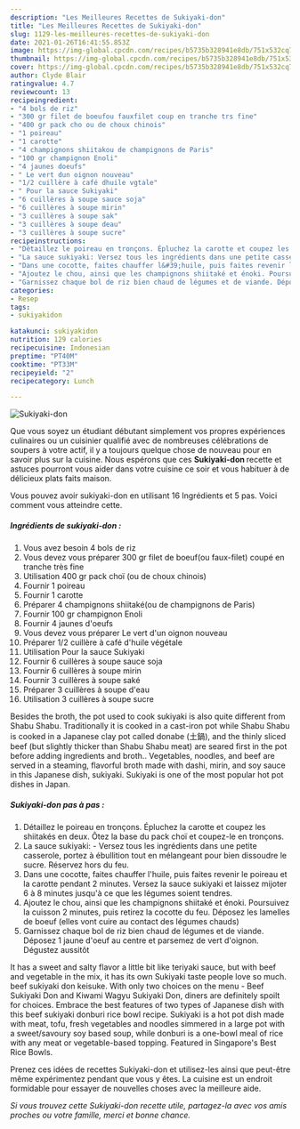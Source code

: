 ```yaml
---
description: "Les Meilleures Recettes de Sukiyaki-don"
title: "Les Meilleures Recettes de Sukiyaki-don"
slug: 1129-les-meilleures-recettes-de-sukiyaki-don
date: 2021-01-26T16:41:55.853Z
image: https://img-global.cpcdn.com/recipes/b5735b328941e8db/751x532cq70/sukiyaki-don-photo-principale-de-la-recette.jpg
thumbnail: https://img-global.cpcdn.com/recipes/b5735b328941e8db/751x532cq70/sukiyaki-don-photo-principale-de-la-recette.jpg
cover: https://img-global.cpcdn.com/recipes/b5735b328941e8db/751x532cq70/sukiyaki-don-photo-principale-de-la-recette.jpg
author: Clyde Blair
ratingvalue: 4.7
reviewcount: 13
recipeingredient:
- "4 bols de riz"
- "300 gr filet de boeufou fauxfilet coup en tranche trs fine"
- "400 gr pack cho ou de choux chinois"
- "1 poireau"
- "1 carotte"
- "4 champignons shiitakou de champignons de Paris"
- "100 gr champignon Enoli"
- "4 jaunes doeufs"
- " Le vert dun oignon nouveau"
- "1/2 cuillère à café dhuile vgtale"
- " Pour la sauce Sukiyaki"
- "6 cuillères à soupe sauce soja"
- "6 cuillères à soupe mirin"
- "3 cuillères à soupe sak"
- "3 cuillères à soupe deau"
- "3 cuillères à soupe sucre"
recipeinstructions:
- "Détaillez le poireau en tronçons. Épluchez la carotte et coupez les shiitakés en deux. Ôtez la base du pack choï et coupez-le en tronçons."
- "La sauce sukiyaki: Versez tous les ingrédients dans une petite casserole, portez à ébullition tout en mélangeant pour bien dissoudre le sucre. Réservez hors du feu."
- "Dans une cocotte, faites chauffer l&#39;huile, puis faites revenir le poireau et la carotte pendant 2 minutes. Versez la sauce sukiyaki et laissez mijoter 6 à 8 minutes jusqu&#39;à ce que les légumes soient tendres."
- "Ajoutez le chou, ainsi que les champignons shiitaké et énoki. Poursuivez la cuisson 2 minutes, puis retirez la cocotte du feu. Déposez les lamelles de boeuf (elles vont cuire au contact des légumes chauds)"
- "Garnissez chaque bol de riz bien chaud de légumes et de viande. Déposez 1 jaune d&#39;oeuf au centre et parsemez de vert d&#39;oignon. Dégustez aussitôt"
categories:
- Resep
tags:
- sukiyakidon

katakunci: sukiyakidon 
nutrition: 129 calories
recipecuisine: Indonesian
preptime: "PT40M"
cooktime: "PT33M"
recipeyield: "2"
recipecategory: Lunch

---
```



![Sukiyaki-don](https://img-global.cpcdn.com/recipes/b5735b328941e8db/751x532cq70/sukiyaki-don-photo-principale-de-la-recette.jpg)

Que vous soyez un étudiant débutant simplement vos propres expériences culinaires ou un cuisinier qualifié avec de nombreuses célébrations de soupers à votre actif, il y a toujours quelque chose de nouveau pour en savoir plus sur la cuisine. Nous espérons que ces <strong> Sukiyaki-don </strong> recette et astuces pourront vous aider dans votre cuisine ce soir et vous habituer à de délicieux plats faits maison.

<!--inarticleads1-->

Vous pouvez avoir sukiyaki-don en utilisant 16 Ingrédients et 5 pas. Voici comment vous atteindre cette.

##### Ingrédients de sukiyaki-don :

1. Vous avez besoin 4 bols de riz
1. Vous devez vous préparer 300 gr filet de boeuf(ou faux-filet) coupé en tranche très fine
1. Utilisation 400 gr pack choï (ou de choux chinois)
1. Fournir 1 poireau
1. Fournir 1 carotte
1. Préparer 4 champignons shiitaké(ou de champignons de Paris)
1. Fournir 100 gr champignon Enoli
1. Fournir 4 jaunes d&#39;oeufs
1. Vous devez vous préparer  Le vert d&#39;un oignon nouveau
1. Préparer 1/2 cuillère à café d&#39;huile végétale
1. Utilisation  Pour la sauce Sukiyaki
1. Fournir 6 cuillères à soupe sauce soja
1. Fournir 6 cuillères à soupe mirin
1. Fournir 3 cuillères à soupe saké
1. Préparer 3 cuillères à soupe d&#39;eau
1. Utilisation 3 cuillères à soupe sucre


Besides the broth, the pot used to cook sukiyaki is also quite different from Shabu Shabu. Traditionally it is cooked in a cast-iron pot while Shabu Shabu is cooked in a Japanese clay pot called donabe (土鍋), and the thinly sliced beef (but slightly thicker than Shabu Shabu meat) are seared first in the pot before adding ingredients and broth.. Vegetables, noodles, and beef are served in a steaming, flavorful broth made with dashi, mirin, and soy sauce in this Japanese dish, sukiyaki. Sukiyaki is one of the most popular hot pot dishes in Japan. 

<!--inarticleads2-->

##### Sukiyaki-don pas à pas :

1. Détaillez le poireau en tronçons. Épluchez la carotte et coupez les shiitakés en deux. Ôtez la base du pack choï et coupez-le en tronçons.
1. La sauce sukiyaki: - Versez tous les ingrédients dans une petite casserole, portez à ébullition tout en mélangeant pour bien dissoudre le sucre. Réservez hors du feu.
1. Dans une cocotte, faites chauffer l&#39;huile, puis faites revenir le poireau et la carotte pendant 2 minutes. Versez la sauce sukiyaki et laissez mijoter 6 à 8 minutes jusqu&#39;à ce que les légumes soient tendres.
1. Ajoutez le chou, ainsi que les champignons shiitaké et énoki. Poursuivez la cuisson 2 minutes, puis retirez la cocotte du feu. Déposez les lamelles de boeuf (elles vont cuire au contact des légumes chauds)
1. Garnissez chaque bol de riz bien chaud de légumes et de viande. Déposez 1 jaune d&#39;oeuf au centre et parsemez de vert d&#39;oignon. Dégustez aussitôt


It has a sweet and salty flavor a little bit like teriyaki sauce, but with beef and vegetable in the mix, it has its own Sukiyaki taste people love so much. beef sukiyaki don keisuke. With only two choices on the menu - Beef Sukiyaki Don and Kiwami Wagyu Sukiyaki Don, diners are definitely spoilt for choices. Embrace the best features of two types of Japanese dish with this beef sukiyaki donburi rice bowl recipe. Sukiyaki is a hot pot dish made with meat, tofu, fresh vegetables and noodles simmered in a large pot with a sweet/savoury soy based soup, while donburi is a one-bowl meal of rice with any meat or vegetable-based topping. Featured in Singapore&#39;s Best Rice Bowls. 

<!--inarticleads1-->

<p>
Prenez ces idées de recettes Sukiyaki-don et utilisez-les ainsi que peut-être même expérimentez pendant que vous y êtes. La cuisine est un endroit formidable pour essayer de nouvelles choses avec la meilleure aide.
</p>

<p>
<i>Si vous trouvez cette Sukiyaki-don recette utile, partagez-la avec vos amis proches ou votre famille, merci et bonne chance.</i>
</p>

